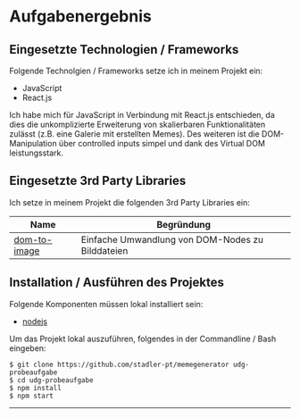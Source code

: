# Aufgabenergebnis

## Eingesetzte Technologien / Frameworks

Folgende Technolgien / Frameworks setze ich in meinem Projekt ein:

- JavaScript
- React.js

Ich habe mich für JavaScript in Verbindung mit React.js entschieden, da dies die unkomplizierte Erweiterung von skalierbaren Funktionalitäten zulässt (z.B. eine Galerie mit erstellten Memes).
Des weiteren ist die DOM-Manipulation über controlled inputs simpel und dank des Virtual DOM leistungsstark.

## Eingesetzte 3rd Party Libraries

Ich setze in meinem Projekt die folgenden 3rd Party Libraries ein:

Name | Begründung
--- | ---
[dom-to-image](https://github.com/tsayen/dom-to-image) | Einfache Umwandlung von DOM-Nodes zu Bilddateien

## Installation / Ausführen des Projektes

Folgende Komponenten müssen lokal installiert sein:

- [nodejs](https://nodejs.org/en/)

Um das Projekt lokal auszuführen, folgendes in der Commandline / Bash eingeben:

```console
$ git clone https://github.com/stadler-pt/memegenerator udg-probeaufgabe
$ cd udg-probeaufgabe
$ npm install
$ npm start
```
---
